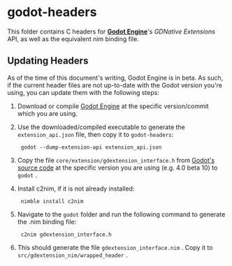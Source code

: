 # godot-headers

This folder contains C headers for [**Godot Engine**](https://github.com/godotengine/godot)'s *GDNative Extensions* API, as well as the equivalent nim binding file.

## Updating Headers

As of the time of this document's writing, Godot Engine is in beta. As such, if the current header files are not up-to-date with the Godot version you're using, you can update them with the following steps:

1. Download or compile [Godot Engine](https://godotengine.org/download) at the specific version/commit which you are using.
2. Use the downloaded/compiled executable to generate the `extension_api.json` file, then copy it to `godot-headers`:

        godot --dump-extension-api extension_api.json

3. Copy the file `core/extension/gdextension_interface.h` from [Godot's source code](https://github.com/godotengine/godot) at the specific version you are using (e.g. 4.0 beta 10) to `godot` .
4. Install c2nim, if it is not already installed:

        nimble install c2nim

5. Navigate to the `godot` folder and run the following command to generate the .nim binding file:

        c2nim gdextension_interface.h

6. This should generate the file `gdextension_interface.nim` . Copy it to `src/gdextension_nim/wrapped_header` .
